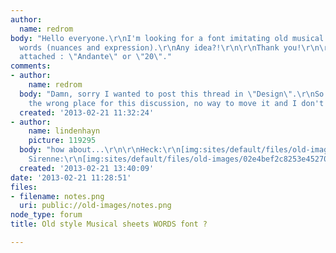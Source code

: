 ```yaml
---
author:
  name: redrom
body: "Hello everyone.\r\nI'm looking for a font imitating old musical partitions
  words (nuances and expression).\r\nAny idea?!\r\n\r\nThank you!\r\n\r\nLike here
  attached : \"Andante\" or \"20\"."
comments:
- author:
    name: redrom
  body: "Damn, sorry I wanted to post this thread in \"Design\".\r\nSo sorry about
    the wrong place for this discussion, no way to move it and I don't want to duplicate."
  created: '2013-02-21 11:32:24'
- author:
    name: lindenhayn
    picture: 119295
  body: "how about...\r\n\r\nHeck:\r\n[img:sites/default/files/old-images/5d1e82fd4610be037f1a1b75afc7b8_3748.gif]\r\nhttp://www.myfonts.com/fonts/ephemera/heck-italic/\r\n\r\nor
    Sirenne:\r\n[img:sites/default/files/old-images/02e4bef2c8253e45270cd590be6416_6339.gif]\r\nhttp://www.myfonts.com/fonts/mvbfonts/mvb-sirenne/\r\n\r\n"
  created: '2013-02-21 13:40:09'
date: '2013-02-21 11:28:51'
files:
- filename: notes.png
  uri: public://old-images/notes.png
node_type: forum
title: Old style Musical sheets WORDS font ?

---
```

